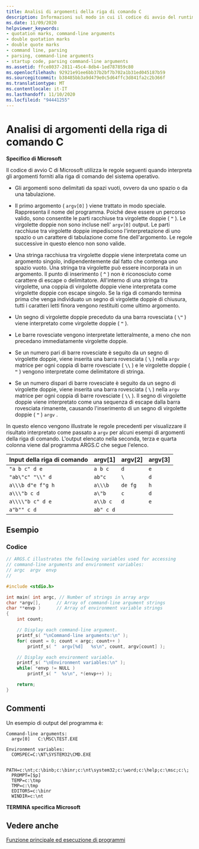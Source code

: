 ```yaml
---
title: Analisi di argomenti della riga di comando C
description: Informazioni sul modo in cui il codice di avvio del runtime di Microsoft C interpreta gli argomenti della riga di comando per creare i parametri argv e argc.
ms.date: 11/09/2020
helpviewer_keywords:
- quotation marks, command-line arguments
- double quotation marks
- double quote marks
- command line, parsing
- parsing, command-line arguments
- startup code, parsing command-line arguments
ms.assetid: ffce8037-2811-45c4-8db4-1ed787859c80
ms.openlocfilehash: 92921e91ee6bb37b2bf7b702a1b31ed045187b59
ms.sourcegitcommit: b38485bb3a9d479e0c5d64ffc3d841fa2c2b366f
ms.translationtype: MT
ms.contentlocale: it-IT
ms.lasthandoff: 11/10/2020
ms.locfileid: "94441255"
---
```

# <a name="parsing-c-command-line-arguments"></a>Analisi di argomenti della riga di comando C

**Specifico di Microsoft**

Il codice di avvio C di Microsoft utilizza le regole seguenti quando interpreta gli argomenti forniti alla riga di comando del sistema operativo.

- Gli argomenti sono delimitati da spazi vuoti, ovvero da uno spazio o da una tabulazione.

- Il primo argomento ( `argv[0]` ) viene trattato in modo speciale. Rappresenta il nome del programma. Poiché deve essere un percorso valido, sono consentite le parti racchiuse tra virgolette doppie ( **`"`** ). Le virgolette doppie non sono incluse nell' `argv[0]` output. Le parti racchiuse tra virgolette doppie impediscono l'interpretazione di uno spazio o un carattere di tabulazione come fine dell'argomento. Le regole successive in questo elenco non sono valide.

- Una stringa racchiusa tra virgolette doppie viene interpretata come un argomento singolo, indipendentemente dal fatto che contenga uno spazio vuoto. Una stringa tra virgolette può essere incorporata in un argomento. Il punto di inserimento ( **`^`** ) non è riconosciuto come carattere di escape o delimitatore. All'interno di una stringa tra virgolette, una coppia di virgolette doppie viene interpretata come virgolette doppie con escape singolo. Se la riga di comando termina prima che venga individuato un segno di virgolette doppie di chiusura, tutti i caratteri letti finora vengono restituiti come ultimo argomento.

- Un segno di virgolette doppie preceduto da una barra rovesciata ( **`\"`** ) viene interpretato come virgolette doppie ( **`"`** ).

- Le barre rovesciate vengono interpretate letteralmente, a meno che non precedano immediatamente virgolette doppie.

- Se un numero pari di barre rovesciate è seguito da un segno di virgolette doppie, viene inserita una barra rovesciata ( **`\`** ) nella `argv` matrice per ogni coppia di barre rovesciate ( **`\\`** ) e le virgolette doppie ( **`"`** ) vengono interpretate come delimitatore di stringa.

- Se un numero dispari di barre rovesciate è seguito da un segno di virgolette doppie, viene inserita una barra rovesciata ( **`\`** ) nella `argv` matrice per ogni coppia di barre rovesciate ( **`\\`** ). Il segno di virgolette doppie viene interpretato come una sequenza di escape dalla barra rovesciata rimanente, causando l'inserimento di un segno di virgolette doppie ( **`"`** ) `argv` .

In questo elenco vengono illustrate le regole precedenti per visualizzare il risultato interpretato come passato a `argv` per alcuni esempi di argomenti della riga di comando. L'output elencato nella seconda, terza e quarta colonna viene dal programma ARGS.C che segue l'elenco.

|Input della riga di comando|argv[1]|argv[2]|argv[3]|
|-------------------------|---------------|---------------|---------------|
|`"a b c" d e`|`a b c`|`d`|`e`|
|`"ab\"c" "\\" d`|`ab"c`|`\`|`d`|
|`a\\\b d"e f"g h`|`a\\\b`|`de fg`|`h`|
|`a\\\"b c d`|`a\"b`|`c`|`d`|
|`a\\\\"b c" d e`|`a\\b c`|`d`|`e`|
|`a"b"" c d`|`ab" c d`|||

## <a name="example"></a>Esempio

### <a name="code"></a>Codice

```c
// ARGS.C illustrates the following variables used for accessing
// command-line arguments and environment variables:
// argc  argv  envp
//

#include <stdio.h>

int main( int argc, // Number of strings in array argv
char *argv[],      // Array of command-line argument strings
char **envp )      // Array of environment variable strings
{
    int count;

    // Display each command-line argument.
    printf_s( "\nCommand-line arguments:\n" );
    for( count = 0; count < argc; count++ )
        printf_s( "  argv[%d]   %s\n", count, argv[count] );

    // Display each environment variable.
    printf_s( "\nEnvironment variables:\n" );
    while( *envp != NULL )
        printf_s( "  %s\n", *(envp++) );

    return;
}
```

## <a name="comments"></a>Commenti

Un esempio di output del programma è:

```
Command-line arguments:
  argv[0]   C:\MSC\TEST.EXE

Environment variables:
  COMSPEC=C:\NT\SYSTEM32\CMD.EXE

  PATH=c:\nt;c:\binb;c:\binr;c:\nt\system32;c:\word;c:\help;c:\msc;c:\;
  PROMPT=[$p]
  TEMP=c:\tmp
  TMP=c:\tmp
  EDITORS=c:\binr
  WINDIR=c:\nt
```

**TERMINA specifica Microsoft**

## <a name="see-also"></a>Vedere anche

[Funzione principale ed esecuzione di programmi](../c-language/main-function-and-program-execution.md)

